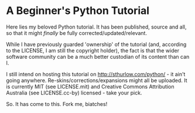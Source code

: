 A Beginner's Python Tutorial
============================

Here lies my beloved Python tutorial. It has been published, source and all, so
that it might *finally* be fully corrected/updated/relevant.

While I have previously guarded 'ownership' of the tutorial (and, according to
the LICENSE, I am still the copyright holder), the fact is that the wider
software community can be a much better custodian of its content than can I.

I still intend on hosting this tutorial on http://sthurlow.com/python/ - it
ain't going anywhere. Re-skins/corrections/expansions might all be uploaded. It
is currently MIT (see LICENSE.mit) and Creative Commons Attribution Australia
(see LICENSE.cc-by) licensed - take your pick.

So. It has come to this. Fork me, biatches!
